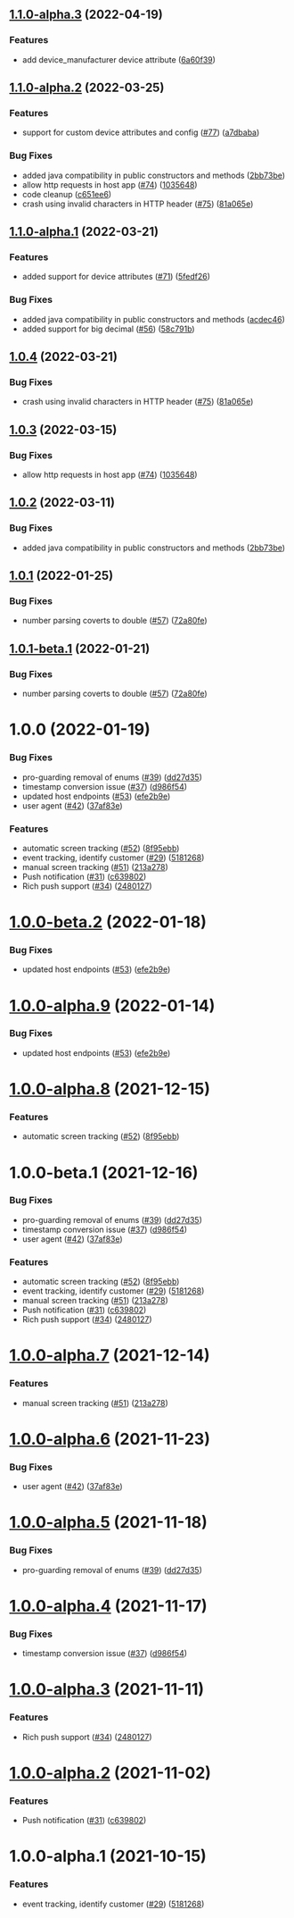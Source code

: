 ## [1.1.0-alpha.3](https://github.com/customerio/customerio-android/compare/1.1.0-alpha.2...1.1.0-alpha.3) (2022-04-19)


### Features

* add device_manufacturer device attribute ([6a60f39](https://github.com/customerio/customerio-android/commit/6a60f3900c08e9e2bccc2fc76986dc4b66123c95))

## [1.1.0-alpha.2](https://github.com/customerio/customerio-android/compare/1.1.0-alpha.1...1.1.0-alpha.2) (2022-03-25)


### Features

* support for custom device attributes and config ([#77](https://github.com/customerio/customerio-android/issues/77)) ([a7dbaba](https://github.com/customerio/customerio-android/commit/a7dbaba4d82e5e7378f590425ee8b911072036a8))


### Bug Fixes

* added java compatibility in public constructors and methods ([2bb73be](https://github.com/customerio/customerio-android/commit/2bb73be50dd66ef7e308d587b19daaf66c7e0968))
* allow http requests in host app ([#74](https://github.com/customerio/customerio-android/issues/74)) ([1035648](https://github.com/customerio/customerio-android/commit/103564882df611e956a54cba0c2635acd3f1997a))
* code cleanup ([c651ee6](https://github.com/customerio/customerio-android/commit/c651ee62e1a7698e4efad0376aab5710655a2e2f))
* crash using invalid characters in HTTP header ([#75](https://github.com/customerio/customerio-android/issues/75)) ([81a065e](https://github.com/customerio/customerio-android/commit/81a065ee44e1df58b3009287966e913f2888a6e1))

## [1.1.0-alpha.1](https://github.com/customerio/customerio-android/compare/1.0.1...1.1.0-alpha.1) (2022-03-21)


### Features

* added support for device attributes ([#71](https://github.com/customerio/customerio-android/issues/71)) ([5fedf26](https://github.com/customerio/customerio-android/commit/5fedf26f251259601ab89c15b5cd691361c30e9d))


### Bug Fixes

* added java compatibility in public constructors and methods ([acdec46](https://github.com/customerio/customerio-android/commit/acdec46cece2e3dc44186bc7ff3c690bf48830dc))
* added support for big decimal ([#56](https://github.com/customerio/customerio-android/issues/56)) ([58c791b](https://github.com/customerio/customerio-android/commit/58c791b8a6c9df91506cf75064622a399ca9a8d0))

## [1.0.4](https://github.com/customerio/customerio-android/compare/1.0.3...1.0.4) (2022-03-21)


### Bug Fixes

* crash using invalid characters in HTTP header ([#75](https://github.com/customerio/customerio-android/issues/75)) ([81a065e](https://github.com/customerio/customerio-android/commit/81a065ee44e1df58b3009287966e913f2888a6e1))

## [1.0.3](https://github.com/customerio/customerio-android/compare/1.0.2...1.0.3) (2022-03-15)


### Bug Fixes

* allow http requests in host app ([#74](https://github.com/customerio/customerio-android/issues/74)) ([1035648](https://github.com/customerio/customerio-android/commit/103564882df611e956a54cba0c2635acd3f1997a))

## [1.0.2](https://github.com/customerio/customerio-android/compare/1.0.1...1.0.2) (2022-03-11)


### Bug Fixes

* added java compatibility in public constructors and methods ([2bb73be](https://github.com/customerio/customerio-android/commit/2bb73be50dd66ef7e308d587b19daaf66c7e0968))

## [1.0.1](https://github.com/customerio/customerio-android/compare/1.0.0...1.0.1) (2022-01-25)


### Bug Fixes

* number parsing coverts to double ([#57](https://github.com/customerio/customerio-android/issues/57)) ([72a80fe](https://github.com/customerio/customerio-android/commit/72a80fe38932a199dda68b3fcbfd10b3d025f450))

## [1.0.1-beta.1](https://github.com/customerio/customerio-android/compare/1.0.0...1.0.1-beta.1) (2022-01-21)


### Bug Fixes

* number parsing coverts to double ([#57](https://github.com/customerio/customerio-android/issues/57)) ([72a80fe](https://github.com/customerio/customerio-android/commit/72a80fe38932a199dda68b3fcbfd10b3d025f450))

# 1.0.0 (2022-01-19)


### Bug Fixes

* pro-guarding removal of enums  ([#39](https://github.com/customerio/customerio-android/issues/39)) ([dd27d35](https://github.com/customerio/customerio-android/commit/dd27d3567172b5c8b1e0bdd989126afa8f290541))
* timestamp conversion issue ([#37](https://github.com/customerio/customerio-android/issues/37)) ([d986f54](https://github.com/customerio/customerio-android/commit/d986f546c9200fd5477de719db2e6b804fe9308f))
* updated host endpoints ([#53](https://github.com/customerio/customerio-android/issues/53)) ([efe2b9e](https://github.com/customerio/customerio-android/commit/efe2b9e36e0fe86abd9666f2d3af4fb84eadcdfb))
* user agent ([#42](https://github.com/customerio/customerio-android/issues/42)) ([37af83e](https://github.com/customerio/customerio-android/commit/37af83ed0f73d4123354f2cf8d68befbd172c8f8))


### Features

* automatic screen tracking ([#52](https://github.com/customerio/customerio-android/issues/52)) ([8f95ebb](https://github.com/customerio/customerio-android/commit/8f95ebb59a1dbb94060a44a3db21b8bd2bac5723))
* event tracking, identify customer ([#29](https://github.com/customerio/customerio-android/issues/29)) ([5181268](https://github.com/customerio/customerio-android/commit/51812682a79154b9fdc38ac604fb0cc2c4c74156))
* manual screen tracking ([#51](https://github.com/customerio/customerio-android/issues/51)) ([213a278](https://github.com/customerio/customerio-android/commit/213a278e668f0e26ffef5983d6357b5370f96ad2))
* Push notification  ([#31](https://github.com/customerio/customerio-android/issues/31)) ([c639802](https://github.com/customerio/customerio-android/commit/c639802a44ea442212c65155efeb470f7c6ac64e))
* Rich push support  ([#34](https://github.com/customerio/customerio-android/issues/34)) ([2480127](https://github.com/customerio/customerio-android/commit/2480127f976f01f91c3d75f55ffc2589a2b58f59))

# [1.0.0-beta.2](https://github.com/customerio/customerio-android/compare/1.0.0-beta.1...1.0.0-beta.2) (2022-01-18)


### Bug Fixes

* updated host endpoints ([#53](https://github.com/customerio/customerio-android/issues/53)) ([efe2b9e](https://github.com/customerio/customerio-android/commit/efe2b9e36e0fe86abd9666f2d3af4fb84eadcdfb))

# [1.0.0-alpha.9](https://github.com/customerio/customerio-android/compare/1.0.0-alpha.8...1.0.0-alpha.9) (2022-01-14)


### Bug Fixes

* updated host endpoints ([#53](https://github.com/customerio/customerio-android/issues/53)) ([efe2b9e](https://github.com/customerio/customerio-android/commit/efe2b9e36e0fe86abd9666f2d3af4fb84eadcdfb))

# [1.0.0-alpha.8](https://github.com/customerio/customerio-android/compare/1.0.0-alpha.7...1.0.0-alpha.8) (2021-12-15)


### Features

* automatic screen tracking ([#52](https://github.com/customerio/customerio-android/issues/52)) ([8f95ebb](https://github.com/customerio/customerio-android/commit/8f95ebb59a1dbb94060a44a3db21b8bd2bac5723))

# 1.0.0-beta.1 (2021-12-16)


### Bug Fixes

* pro-guarding removal of enums  ([#39](https://github.com/customerio/customerio-android/issues/39)) ([dd27d35](https://github.com/customerio/customerio-android/commit/dd27d3567172b5c8b1e0bdd989126afa8f290541))
* timestamp conversion issue ([#37](https://github.com/customerio/customerio-android/issues/37)) ([d986f54](https://github.com/customerio/customerio-android/commit/d986f546c9200fd5477de719db2e6b804fe9308f))
* user agent ([#42](https://github.com/customerio/customerio-android/issues/42)) ([37af83e](https://github.com/customerio/customerio-android/commit/37af83ed0f73d4123354f2cf8d68befbd172c8f8))


### Features

* automatic screen tracking ([#52](https://github.com/customerio/customerio-android/issues/52)) ([8f95ebb](https://github.com/customerio/customerio-android/commit/8f95ebb59a1dbb94060a44a3db21b8bd2bac5723))
* event tracking, identify customer ([#29](https://github.com/customerio/customerio-android/issues/29)) ([5181268](https://github.com/customerio/customerio-android/commit/51812682a79154b9fdc38ac604fb0cc2c4c74156))
* manual screen tracking ([#51](https://github.com/customerio/customerio-android/issues/51)) ([213a278](https://github.com/customerio/customerio-android/commit/213a278e668f0e26ffef5983d6357b5370f96ad2))
* Push notification  ([#31](https://github.com/customerio/customerio-android/issues/31)) ([c639802](https://github.com/customerio/customerio-android/commit/c639802a44ea442212c65155efeb470f7c6ac64e))
* Rich push support  ([#34](https://github.com/customerio/customerio-android/issues/34)) ([2480127](https://github.com/customerio/customerio-android/commit/2480127f976f01f91c3d75f55ffc2589a2b58f59))

# [1.0.0-alpha.7](https://github.com/customerio/customerio-android/compare/1.0.0-alpha.6...1.0.0-alpha.7) (2021-12-14)


### Features

* manual screen tracking ([#51](https://github.com/customerio/customerio-android/issues/51)) ([213a278](https://github.com/customerio/customerio-android/commit/213a278e668f0e26ffef5983d6357b5370f96ad2))

# [1.0.0-alpha.6](https://github.com/customerio/customerio-android/compare/1.0.0-alpha.5...1.0.0-alpha.6) (2021-11-23)


### Bug Fixes

* user agent ([#42](https://github.com/customerio/customerio-android/issues/42)) ([37af83e](https://github.com/customerio/customerio-android/commit/37af83ed0f73d4123354f2cf8d68befbd172c8f8))

# [1.0.0-alpha.5](https://github.com/customerio/customerio-android/compare/1.0.0-alpha.4...1.0.0-alpha.5) (2021-11-18)


### Bug Fixes

* pro-guarding removal of enums  ([#39](https://github.com/customerio/customerio-android/issues/39)) ([dd27d35](https://github.com/customerio/customerio-android/commit/dd27d3567172b5c8b1e0bdd989126afa8f290541))

# [1.0.0-alpha.4](https://github.com/customerio/customerio-android/compare/1.0.0-alpha.3...1.0.0-alpha.4) (2021-11-17)


### Bug Fixes

* timestamp conversion issue ([#37](https://github.com/customerio/customerio-android/issues/37)) ([d986f54](https://github.com/customerio/customerio-android/commit/d986f546c9200fd5477de719db2e6b804fe9308f))

# [1.0.0-alpha.3](https://github.com/customerio/customerio-android/compare/1.0.0-alpha.2...1.0.0-alpha.3) (2021-11-11)


### Features

* Rich push support  ([#34](https://github.com/customerio/customerio-android/issues/34)) ([2480127](https://github.com/customerio/customerio-android/commit/2480127f976f01f91c3d75f55ffc2589a2b58f59))

# [1.0.0-alpha.2](https://github.com/customerio/customerio-android/compare/1.0.0-alpha.1...1.0.0-alpha.2) (2021-11-02)


### Features

* Push notification  ([#31](https://github.com/customerio/customerio-android/issues/31)) ([c639802](https://github.com/customerio/customerio-android/commit/c639802a44ea442212c65155efeb470f7c6ac64e))

# 1.0.0-alpha.1 (2021-10-15)


### Features

* event tracking, identify customer ([#29](https://github.com/customerio/customerio-android/issues/29)) ([5181268](https://github.com/customerio/customerio-android/commit/51812682a79154b9fdc38ac604fb0cc2c4c74156))
